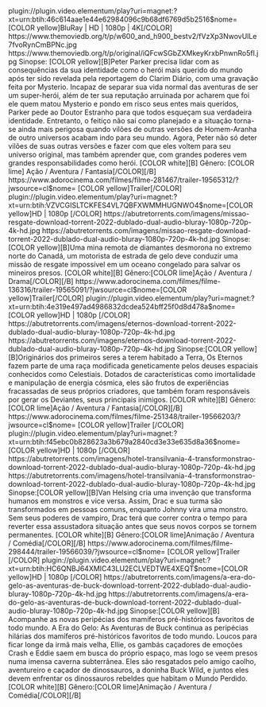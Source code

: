 
<item>
<title>[B][COLOR white]Homem-Aranha: Sem Volta a Casa[COLOR yellow][/B]</title>
<link>plugin://plugin.video.elementum/play?uri=magnet:?xt=urn:btih:46c614aae1e44e62984096c9b68df6769d5b2516$nome= [COLOR yellow]BluRay | HD | 1080p | 4K[/COLOR]</link>
<thumbnail>https://www.themoviedb.org/t/p/w600_and_h900_bestv2/fVzXp3NwovUlLe7fvoRynCmBPNc.jpg</thumbnail>
<fanart>https://www.themoviedb.org/t/p/original/iQFcwSGbZXMkeyKrxbPnwnRo5fl.jpg</fanart>
<info>Sinopse: [COLOR yellow][B]Peter Parker precisa lidar com as consequências da sua identidade como o herói mais querido do mundo após ter sido revelada pela reportagem do Clarim Diário, com uma gravação feita por Mysterio. Incapaz de separar sua vida normal das aventuras de ser um super-herói, além de ter sua reputação arruinada por acharem que foi ele quem matou Mysterio e pondo em risco seus entes mais queridos, Parker pede ao Doutor Estranho para que todos esqueçam sua verdadeira identidade. Entretanto, o feitiço não sai como planejado e a situação torna-se ainda mais perigosa quando vilões de outras versões de Homem-Aranha de outro universos acabam indo para seu mundo. Agora, Peter não só deter vilões de suas outras versões e fazer com que eles voltem para seu universo original, mas também aprender que, com grandes poderes vem grandes responsabilidades como herói.
[COLOR white][B] Gênero:  [COLOR lime] Ação / Aventura / Fantasia[/COLOR][/B] </info>
</item>

<item>
<title>[B][COLOR white]Missão Resgate[COLOR yellow][/B]</title>
<link>https://www.adorocinema.com/filmes/filme-281467/trailer-19565312/?jwsource=cl$nome= [COLOR yellow]Trailer[/COLOR]</link>
<link>plugin://plugin.video.elementum/play?uri=magnet:?xt=urn:btih:VZVCGISLTCKFES4VL7QBFXWMMHUGNWO4$nome=[COLOR yellow]HD | 1080p [/COLOR]</link>
<thumbnail>https://abutretorrents.com/imagens/missao-resgate-download-torrent-2022-dublado-dual-audio-bluray-1080p-720p-4k-hd.jpg</thumbnail>
<fanart>https://abutretorrents.com/imagens/missao-resgate-download-torrent-2022-dublado-dual-audio-bluray-1080p-720p-4k-hd.jpg</fanart>
<info>Sinopse:[COLOR yellow][B]Uma mina remota de diamantes desmorona no extremo norte do Canadá, um motorista de estrada de gelo deve conduzir uma missão de resgate impossível em um oceano congelado para salvar os mineiros presos. [COLOR white][B] Gênero:[COLOR lime]Ação / Aventura / Drama[/COLOR][/B]</info></item> </info>
</item>
  
<item>
<title>[B][COLOR white]Eternos[COLOR yellow][/B]</title>
<link>https://www.adorocinema.com/filmes/filme-136316/trailer-19565091/?jwsource=cl$nome=[COLOR yellow]Trailer[/COLOR]</link>
<link>plugin://plugin.video.elementum/play?uri=magnet:?xt=urn:btih:4e319e497ad4986832dcdea524bff25f0d8d478a$nome=[COLOR yellow]HD | 1080p [/COLOR]</link>
<thumbnail>https://abutretorrents.com/imagens/eternos-download-torrent-2022-dublado-dual-audio-bluray-1080p-720p-4k-hd.jpg</thumbnail>
<fanart>https://abutretorrents.com/imagens/eternos-download-torrent-2022-dublado-dual-audio-bluray-1080p-720p-4k-hd.jpg</fanart>
<info>Sinopse:[COLOR yellow][B]Originários dos primeiros seres a terem habitado a Terra, Os Eternos fazem parte de uma raça modificada geneticamente pelos deuses espaciais conhecidos como Celestiais. Dotados de características como imortalidade e manipulação de energia cósmica, eles são frutos de experiências fracassadas de seus próprios criadores, que também foram responsáveis por gerar os Deviantes, seus principais inimigos. [COLOR white][B] Gênero:[COLOR lime]Ação / Aventura / Fantasia[/COLOR][/B]</info></item> </info>
</item>
  
<item>
<title>[B][COLOR white]Hotel Transilvânia 4[COLOR yellow][/B]</title>
<link>https://www.adorocinema.com/filmes/filme-251348/trailer-19566203/?jwsource=cl$nome= [COLOR yellow]Trailer [/COLOR]</link>
<link>plugin://plugin.video.elementum/play?uri=magnet:?xt=urn:btih:f45ebc0b828623a3b679a2840cd3e33e635d8a36$nome=[COLOR yellow]HD | 1080p [/COLOR]</link>
<thumbnail>https://abutretorrents.com/imagens/hotel-transilvania-4-transformonstrao-download-torrent-2022-dublado-dual-audio-bluray-1080p-720p-4k-hd.jpg</thumbnail>
<fanart>https://abutretorrents.com/imagens/hotel-transilvania-4-transformonstrao-download-torrent-2022-dublado-dual-audio-bluray-1080p-720p-4k-hd.jpg</fanart>
<info>Sinopse:[COLOR yellow][B]Van Helsing cria uma invenção que transforma humanos em monstros e vice versa. Assim, Drac e sua turma são transformados em pessoas comuns, enquanto Johnny vira uma monstro. Sem seus poderes de vampiro, Drac terá que correr contra o tempo para reverter essa assustadora situação antes que seus novos corpos se tornem permanentes. [COLOR white][B] Gênero:[COLOR lime]Animação / Aventura / Comédia[/COLOR][/B]</info></item> </info>
</item>
  
<item>
<title>[B][COLOR white]A Era do Gelo - As Aventuras de Buck [COLOR yellow][/B]</title>
<link>https://www.adorocinema.com/filmes/filme-298444/trailer-19566039/?jwsource=cl$nome= [COLOR yellow]Trailer [/COLOR]</link>
<link>plugin://plugin.video.elementum/play?uri=magnet:?xt=urn:btih:HC6QNBJ64XMIC43LU2ECLVEDTWE4XEQT$nome=[COLOR yellow]HD | 1080p [/COLOR]</link>
<thumbnail>https://abutretorrents.com/imagens/a-era-do-gelo-as-aventuras-de-buck-download-torrent-2022-dublado-dual-audio-bluray-1080p-720p-4k-hd.jpg</thumbnail>
<fanart>https://abutretorrents.com/imagens/a-era-do-gelo-as-aventuras-de-buck-download-torrent-2022-dublado-dual-audio-bluray-1080p-720p-4k-hd.jpg</fanart>
<info>Sinopse:[COLOR yellow][B] Acompanhe as novas peripécias dos mamíferos pré-históricos favoritos de todo mundo. A Era do Gelo: As Aventuras de Buck continua as peripécias hilárias dos mamíferos pré-históricos favoritos de todo mundo. Loucos para ficar longe da irmã mais velha, Ellie, os gambás caçadores de emoções Crash e Eddie saem em busca do próprio espaço, mas logo se veem presos numa imensa caverna subterrânea. Eles são resgatados pelo amigo caolho, aventureiro e caçador de dinossauros, a doninha Buck Wild, e juntos eles devem enfrentar os dinossauros rebeldes que habitam o Mundo Perdido.[COLOR white][B] Gênero:[COLOR lime]Animação / Aventura / Comédia[/COLOR][/B]</info></item> </info>
</item>
  
  
